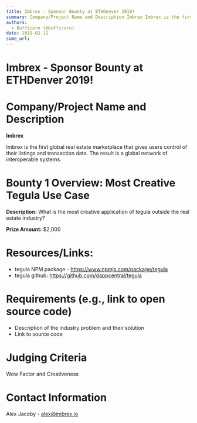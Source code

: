 ```yaml
---
title: Imbrex - Sponsor Bounty at ETHDenver 2019!
summary: Company/Project Name and Description Imbrex Imbrex is the first global real estate marketplace that gives users control of their listings and transaction data. The result is a global network of interoperable systems. Bounty 1 Overview- Most Creative Tegula Use Case Description- What is the most creative application of tegula outside the real estate industry? Prize Amount- $2,000 Resources/Links- tegula NPM package - https-//www.npmjs.com/package/tegula tegula github- https-//github.com/dappcentr
authors:
  - Bufficorn (@bufficorn)
date: 2019-02-12
some_url: 
---
```


# Imbrex - Sponsor Bounty at ETHDenver 2019!

# Company/Project Name and Description

**Imbrex**

Imbrex is the first global real estate marketplace that gives users control of their listings and transaction data. The result is a global network of interoperable systems. 

# Bounty 1 Overview: Most Creative Tegula Use Case 

**Description:** What is the most creative application of tegula outside the real estate industry? 

**Prize Amount:** $2,000

# Resources/Links:
- tegula NPM package - https://www.npmjs.com/package/tegula 
- tegula github: https://github.com/dappcentral/tegula

# Requirements (e.g., link to open source code)

- Description of the industry problem and their solution
- Link to source code 

# Judging Criteria

Wow Factor and Creativeness 

# Contact Information

Alex Jacoby - alex@imbrex.io


